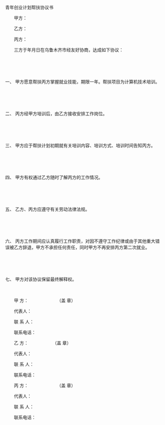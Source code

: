 



青年创业计划帮扶协议书



 

　　甲方：

　　乙方：

　　丙方：　　

　　三方于年月日在乌鲁木齐市经友好协商，达成如下协议：

　　

　　

一、
甲方愿意帮扶丙方掌握就业技能，期限一年。帮扶项目为计算机技术培训。

　　

　　

二、
丙方经甲方培训后，由乙方接收安排工作岗位。

　　

　　

三、
甲方应于帮扶计划初期就有关培训内容、培训方式、培训时间告知丙方。

　　

　　

四、
甲方有权通过乙方随时了解丙方的工作情况。

　　

　　

五、
乙方、丙方应遵守有关劳动法律法规。

　　

　　

六、
丙方工作期间应认真履行工作职责，对因不遵守工作纪律或由于其他重大错误被乙方辞退，甲方不承担任何责任，同时甲方不再安排丙方第二次就业。

　　

　　

七、
甲方对该协议保留最终解释权。

　　　　

　　甲 方：　　　　　　　（盖 章）

　　代表人：

　　联 系 人：

　　联系电话：

　　乙 方：　　　　　　（盖 章）

　　代表人：

　　联 系 人：

　　联系电话：

　　丙 方：　　　　　　　（盖 章）

　　代表人：

　　联 系 人：

　　联系电话：　　